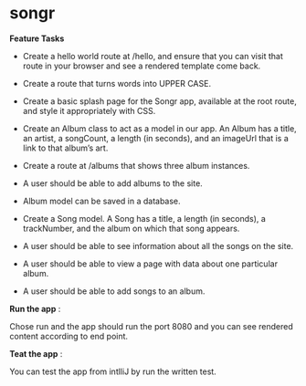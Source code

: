 # songr

**Feature Tasks**

- Create a hello world route at /hello, and ensure that you can visit that route in your browser and see a rendered template come back.

- Create a route that turns words into UPPER CASE.

- Create a basic splash page for the Songr app, available at the root route, and style it appropriately with CSS.

- Create an Album class to act as a model in our app.
  An Album has a title, an artist, a songCount, a length (in seconds), and an imageUrl that is a link to that album’s art.

- Create a route at /albums that shows three album instances.

- A user should be able to add albums to the site.

- Album model can be saved in a database.

- Create a Song model. A Song has a title, a length (in seconds), a trackNumber, and the album on which that song appears.

- A user should be able to see information about all the songs on the site.

- A user should be able to view a page with data about one particular album.

- A user should be able to add songs to an album.

**Run the app** :

Chose run and the app should run the port 8080 and you can see rendered content according to end point.

**Teat the app** :

You can test the app from intlliJ by run the written test.
